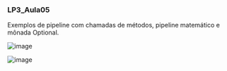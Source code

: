 ### LP3_Aula05

Exemplos de pipeline com chamadas de métodos, pipeline matemático e mônada Optional. 

![image](https://user-images.githubusercontent.com/70042571/164948659-cf2bc486-b475-4896-8588-b4be59ae5122.png)  

![image](https://user-images.githubusercontent.com/70042571/164948686-486fd14c-7f04-47d9-8f20-ed4a94ec90a4.png)

